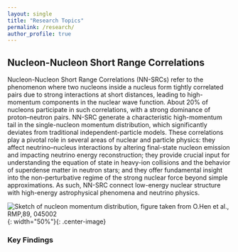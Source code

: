 ```yaml
---
layout: single
title: "Research Topics"
permalink: /research/
author_profile: true
---
```


## Nucleon-Nucleon Short Range Correlations

Nucleon-Nucleon Short Range Correlations (NN-SRCs) refer to the phenomenon where two nucleons inside a nucleus form tightly correlated pairs due to strong interactions at short distances, leading to high-momentum components in the nuclear wave function. About 20% of nucleons participate in such correlations, with a strong dominance of proton–neutron pairs. NN-SRC generate a characteristic high-momentum tail in the single-nucleon momentum distribution, which significantly deviates from traditional independent-particle models. These correlations play a pivotal role in several areas of nuclear and particle physics: they affect neutrino–nucleus interactions by altering final-state nucleon emission and impacting neutrino energy reconstruction; they provide crucial input for understanding the equation of state in heavy-ion collisions and the behavior of superdense matter in neutron stars; and they offer fundamental insight into the non-perturbative regime of the strong nuclear force beyond simple approximations. As such, NN-SRC connect low-energy nuclear structure with high-energy astrophysical phenomena and neutrino physics.

![Sketch of nucleon momentum distribution, figure taken from <ins>O.Hen et al., RMP,89, 045002</ins>](https://bjcai-phys.github.io/images/nk-rmp.jpg){: width="50%"}{: .center-image}


### Key Findings



